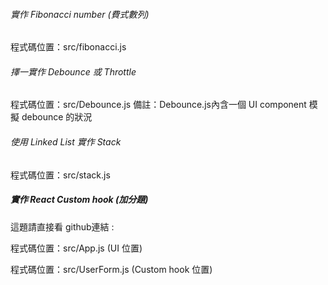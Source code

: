 ###### 實作 Fibonacci number (費式數列)

程式碼位置：src/fibonacci.js

###### 擇一實作 Debounce 或 Throttle

程式碼位置：src/Debounce.js
備註：Debounce.js內含一個 UI component 模擬 debounce 的狀況

###### 使用 Linked List 實作 Stack 

程式碼位置：src/stack.js

##### 實作 React Custom hook (加分題)

這題請直接看 github連結 : 

程式碼位置：src/App.js       (UI 位置)

程式碼位置：src/UserForm.js  (Custom hook 位置) 
